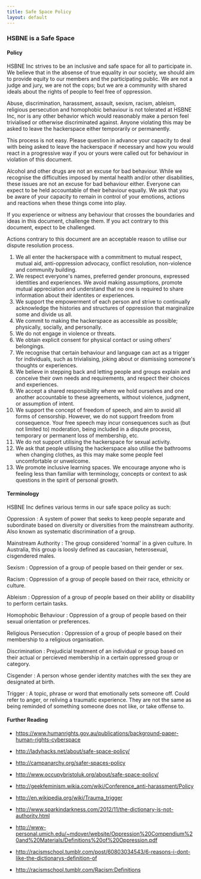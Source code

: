 ```yaml
---
title: Safe Space Policy
layout: default
---
```


### HSBNE is a Safe Space

#### Policy

HSBNE Inc strives to be an inclusive and safe space for all to participate in.
We believe that in the absense of true equality in our society, we should aim
to provide equity to our members and the participating public. We are not a
judge and jury, we are not the cops; but we are a community with shared ideals
about the rights of people to feel free of oppression.

Abuse, discrimination, harassment, assault, sexism, racism, ableism, religious
persecution and homophobic behaviour is not tolerated at HSBNE Inc, nor is any
other behavior which would reasonably make a person feel trivialised or
otherwise discriminated against. Anyone violating this may be asked to leave
the hackerspace either temporarily or permanently.

This process is not easy. Please question in advance your capacity to deal with
being asked to leave the  hackerspace if necessary and how you would react in a
progressive way if you or yours were called out for behaviour in violation of
this document.

Alcohol and other drugs are not an excuse for bad behaviour. While we recognise
the difficulties imposed by mental health and/or other disabilities, these
issues are not an excuse for bad behaviour either. Everyone can expect to be held
accountable of their behaviour equally. We ask that you be aware of your
capacity to remain in control of your emotions, actions and reactions when these
things come into play.

If you experience or witness any behaviour that crosses the boundaries and ideas
in this document, challenge them. If you act contrary to this document, expect
to be challenged.

Actions contrary to this document are an acceptable reason to utilise our dispute
resolution process.

1.  We all enter the hackerspace with a commitment to mutual respect, mutual aid,
    anti-oppression advocacy, conflict resolution, non-violence and community
    building.
2.  We respect everyone's names, preferred gender pronouns, expressed identities
    and experiences. We avoid making assumptions, promote mutual appreciation and
    understand that no one is required to share information about their identites or
    experiences.
3.  We support the empowerment of each person and strive to continually
    acknowledge the histories and structures of oppression that marginalize some and
    divide us all.
4.  We commit to making the hackerspace as accessible as possible; physically,
    socially, and personally.
5.  We do not engage in violence or threats.
6.  We obtain explicit consent for physical contact or using others' belongings.
7.  We recognise that certain behaviour and language can act as a trigger for individuals,
    such as trivialising, joking about or dismissing someone's thoughts or experiences.
8.  We believe in stepping back and letting people and groups explain and
    conceive their own needs and requirements, and respect their choices and
    experiences.
9.  We accept a shared responsibility where we hold ourselves and one another
    accountable to these agreements, without violence, judgment, or assumption of
    intent.
10. We support the concept of freedom of speech, and aim to avoid all forms of
    censorship. However, we do not support freedom from consequence. Your free
    speech may incur consequences such as (but not limited to) moderation, being
    included in a dispute process, temporary or permanent loss of membership, etc.
11. We do not support utilising the hackerspace for sexual activity.
12. We ask that people utilising the hackerspace also utilise the bathrooms when
    changing clothes, as this may make some people feel uncomfortable or unwelcome.
13. We promote inclusive learning spaces. We encourage anyone who is feeling
    less than familiar with terminology, concepts or context to ask questions in the
    spirit of personal growth.


#### Terminology

HSBNE Inc defines various terms in our safe space policy as such:

Oppression
: A system of power that seeks to keep people separate and subordinate based on
diversity or diversities from the mainstream authority. Also known as systematic
discrimination of a group.

Mainstream Authority
: The group considered 'normal' in a given culture. In Australia, this group is
loosly defined as caucasian, heterosexual, cisgendered males.

Sexism
: Oppression of a group of people based on their gender or sex.

Racism
: Oppression of a group of people based on their race, ethnicity or culture.

Ableism
: Oppression of a group of people based on their ability or disability to
perform certain tasks.

Homophobic Behaviour
: Oppression of a group of people based on their sexual orientation or
preferences.

Religious Persecution
: Oppression of a group of people based on their membership to a religious
organisation.

Discrimination
: Prejudicial treatment of an individual or group based on their actual or
percieved membership in a certain oppressed group or category.

Cisgender
: A person whose gender identity matches with the sex they are designated at birth.

Trigger
: A topic, phrase or word that emotionally sets someone off. Could refer to anger,
or reliving a traumatic experience. They are not the same as being reminded of
something someone does not like, or take offense to.


#### Further Reading

* https://www.humanrights.gov.au/publications/background-paper-human-rights-cyberspace
* http://ladyhacks.net/about/safe-space-policy/
* http://campanarchy.org/safer-spaces-policy
* http://www.occupybristoluk.org/about/safe-space-policy/
* http://geekfeminism.wikia.com/wiki/Conference_anti-harassment/Policy
* http://en.wikipedia.org/wiki/Trauma_trigger

* http://www.sparkindarkness.com/2012/11/the-dictionary-is-not-authority.html
* http://www-personal.umich.edu/~mdover/website/Oppression%20Compendium%20and%20Materials/Definitions%20of%20Oppression.pdf
* http://racismschool.tumblr.com/post/60803034543/6-reasons-i-dont-like-the-dictionarys-definition-of
* http://racismschool.tumblr.com/Racism:Definitions

